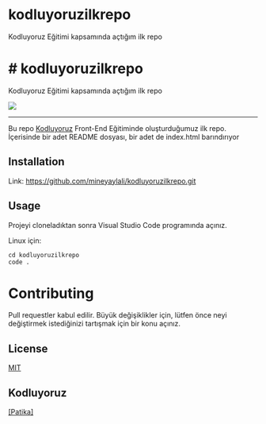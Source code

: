 # kodluyoruzilkrepo
Kodluyoruz Eğitimi kapsamında açtığım ilk repo
# # **kodluyoruzilkrepo**
Kodluyoruz Eğitimi kapsamında açtığım ilk repo

![](https://resmim.net/cdn/2022/11/01/QhgsI.png)

-----------------------------------------------
Bu repo [Kodluyoruz](https://kodluyoruz.org/tr/kodluyoruz/) Front-End Eğitiminde oluşturduğumuz ilk repo. İçerisinde bir adet README dosyası, bir adet de index.html barındırıyor

## **Installation**
Link: https://github.com/mineyaylali/kodluyoruzilkrepo.git

## **Usage**
Projeyi cloneladıktan sonra Visual Studio Code programında açınız.

Linux için:

```
cd kodluyoruzilkrepo
code .
```
# **Contributing**
Pull requestler kabul edilir. Büyük değişiklikler için, lütfen önce neyi değiştirmek istediğinizi tartışmak için bir konu açınız.

## **License**
[MIT](https://choosealicense.com/licenses/mit/) 


## **Kodluyoruz**
[[Patika] ](https://www.patika.dev/tr)
